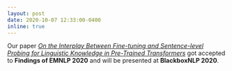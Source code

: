 ```yaml
---
layout: post
date: 2020-10-07 12:33:00-0400
inline: true
---
```


Our paper [*On the Interplay Between Fine-tuning and Sentence-level Probing for Linguistic Knowledge in Pre-Trained Transformers*](https://arxiv.org/abs/2010.02616) got accepted to **Findings of EMNLP 2020** and will be presented at **BlackboxNLP 2020**.
